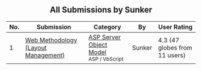 ﻿<div align="center">

## All Submissions by Sunker

</div>

No.  | Submission | Category | By   | User Rating
---- | ---------- | -------- | ---- | -----------
1 | [Web Methodology \(Layout Management\)<br />](https://github.com/Planet-Source-Code/sunker-web-methodology-layout-management__4-6599) | [ASP Server Object Model<br /><sup>ASP / VbScript</sup>](../ByCategory/asp-server-object-model__4-32.md) | Sunker | 4.3 (47 globes from 11 users)
